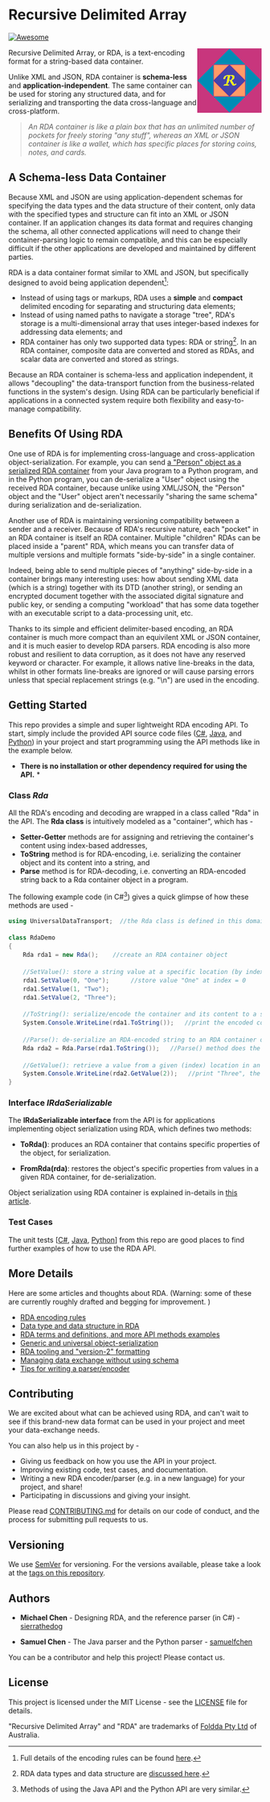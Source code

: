 # Recursive Delimited Array 
[![Awesome](https://cdn.jsdelivr.net/gh/sindresorhus/awesome@d7305f38d29fed78fa85652e3a63e154dd8e8829/media/badge.svg)](https://github.com/sindresorhus/awesome#readme)

<img src="docs/image/rda_logo.png" align="right" height="128">

Recursive Delimited Array, or RDA, is a text-encoding format for a string-based data container.

Unlike XML and JSON, RDA container is **schema-less** and **application-independent**. The same container can be used for storing any structured data, and for serializing and transporting the data cross-language and cross-platform.

> *An RDA container is like a plain box that has an unlimited number of pockets for freely storing "any stuff", whereas an XML or JSON container is like a wallet, which has specific places for storing coins, notes, and cards.* 

## A Schema-less Data Container

Because XML and JSON are using application-dependent schemas for specifying the data types and the data structure of their content, only data with the specified types and structure can fit into an XML or JSON container. If an application changes its data format and requires changing the schema, all other connected applications will need to change their container-parsing logic to remain compatible, and this can be especially difficult if the other applications are developed and maintained by different parties.

RDA is a data container format similar to XML and JSON, but specifically designed to avoid being application dependent[^1]:

[^1]: Full details of the encoding rules can be found [here](https://sierrathedog.github.io/rda/rda-encoding-rule).

* Instead of using tags or markups, RDA uses a **simple** and **compact** delimited encoding for separating and structuring data elements; 
* Instead of using named paths to navigate a storage "tree", RDA's storage is a multi-dimensional array that uses integer-based indexes for addressing data elements; and 
* RDA container has only two supported data types: RDA or string[^2]. In an RDA container, composite data are converted and stored as RDAs, and scalar data are converted and stored as strings.   
[^2]:RDA data types and data structure are [discussed here](https://sierrathedog.github.io/rda/data-type-and-data-structure). 

Because an RDA container is schema-less and application independent, it allows "decoupling" the data-transport function from the business-related functions in the system's design. Using RDA can be particularly beneficial if applications in a connected system require both flexibility and easy-to-manage compatibility.


## Benefits Of Using RDA
 
One use of RDA is for implementing cross-language and cross-application object-serialization. For example, you can send [a "Person" object as a serialized RDA container](https://sierrathedog.github.io/rda/2022/10/03/obj-serialization-pattern.html) from your Java program to a Python program, and in the Python program, you can de-serialize a "User" object using the received RDA container, because unlike using XML/JSON, the "Person" object and the "User" object aren't necessarily "sharing the same schema" during serialization and de-serialization. 

Another use of RDA is maintaining versioning compatibility between a sender and a receiver. Because of RDA's recursive nature, each "pocket" in an RDA container is itself an RDA container. Multiple "children" RDAs can be placed inside a "parent" RDA, which means you can transfer data of multiple versions and multiple formats "side-by-side" in a single container. 

Indeed, being able to send multiple pieces of "anything" side-by-side in a container brings many interesting uses: how about sending XML data (which is a string) together with its DTD (another string), or sending an encrypted document together with the associated digital signature and public key, or sending a computing "workload" that has some data together with an executable script to a data-processing unit, etc.

Thanks to its simple and efficient delimiter-based encoding, an RDA container is much more compact than an equivilent XML or JSON container, and it is much easier to develop RDA parsers. RDA encoding is also more robust and resilient to data corruption, as it does not have any reserved keyword or character. For example, it allows native line-breaks in the data, whilst in other formats line-breaks are ignored or will cause parsing errors unless that special replacement strings (e.g. "\\n") are used in the encoding.

## Getting Started

This repo provides a simple and super lightweight RDA encoding API. To start, simply include the provided API source code files ([C#](https://github.com/sierrathedog/rda/tree/main/src/CSharp), [Java](https://github.com/sierrathedog/rda/blob/main/src/Java/), and [Python](https://github.com/sierrathedog/rda/blob/main/src/Python)) in your project and start programming using the API methods like in the example below.

* **There is no installation or other dependency required for using the API.** *

### Class *Rda*

All the RDA's encoding and decoding are wrapped in a class called "Rda" in the API. The **Rda class** is intuitively modeled as a "container", which has - 

* **Setter-Getter**  methods are for assigning and retrieving the container's content using index-based addresses, 
* **ToString** method is for RDA-encoding, i.e. serializing the container object and its content into a string, and 
* **Parse** method is for RDA-decoding, i.e. converting an RDA-encoded string back to a Rda container object in a program.

The following example code (in C#[^3]) gives a quick glimpse of how these methods are used - 

[^3]: Methods of using the Java API and the Python API are very similar.

```c#
using UniversalDataTransport;  //the Rda class is defined in this domain

class RdaDemo
{
    Rda rda1 = new Rda();    //create an RDA container object

    //SetValue(): store a string value at a specific location (by index) in the container
    rda1.SetValue(0, "One");      //store value "One" at index = 0
    rda1.SetValue(1, "Two");
    rda1.SetValue(2, "Three");

    //ToString(): serialize/encode the container and its content to a string
    System.Console.WriteLine(rda1.ToString());   //print the encoded container string, eg "|\|One|Two|Three"

    //Parse(): de-serialize an RDA-encoded string to an RDA container object 
    Rda rda2 = Rda.Parse(rda1.ToString());   //Parse() method does the reverse of the ToString() method.

    //GetValue(): retrieve a value from a given (index) location in an RDA container   
    System.Console.WriteLine(rda2.GetValue(2));   //print "Three", the value stored at index=2 in the container.
}
```

### Interface *IRdaSerializable*
The **IRdaSerializable interface** from the API is for applications implementing object serialization using RDA, which defines two methods:

* **ToRda()**: produces an RDA container that contains specific properties of the object, for serialization. 

* **FromRda(rda)**: restores the object's specific properties from values in a given RDA container, for de-serialization.

Object serialization using RDA container is explained in-details in [this article](https://sierrathedog.github.io/rda/object-serialization-pattern).

### Test Cases

The unit tests [[C#](https://github.com/sierrathedog/rda/tree/main/src/CSharp/UnitTests), [Java](https://github.com/sierrathedog/rda/blob/main/src/Java/src/test/java/UniversalDataTransport/UniversalDataFrameworkTests.java), [Python](https://github.com/sierrathedog/rda/blob/main/src/Python/test_rda.py)] from this repo are good places to find further examples of how to use the RDA API.

## More Details 

Here are some articles and thoughts about RDA. (Warning: some of these are currently roughly drafted and begging for improvement. )

- [RDA encoding rules](https://sierrathedog.github.io/rda/rda-encoding-rule)
- [Data type and data structure in RDA](https://sierrathedog.github.io/rda/data-type-and-data-structure)
- [RDA terms and definitions, and more API methods examples](https://sierrathedog.github.io/rda/api-terms-and-definitions)
- [Generic and universal object-serialization](https://sierrathedog.github.io/rda/object-serialization-pattern)
- [RDA tooling and "version-2" formatting](https://sierrathedog.github.io/rda/rda-tooling-and-formatting)
- [Managing data exchange without using schema](https://sierrathedog.github.io/rda/metadata-vs-schema)
- [Tips for writing a parser/encoder](https://sierrathedog.github.io/rda/parser-development-tips)

## Contributing

We are excited about what can be achieved using RDA, and can't wait to see if this brand-new data format can be used in your project and meet your data-exchange needs. 

You can also help us in this project by - 

- Giving us feedback on how you use the API in your project.
- Improving existing code, test cases, and documentation.
- Writing a new RDA encoder/parser (e.g. in a new language) for your project, and share!
- Participating in discussions and giving your insight.

Please read [CONTRIBUTING.md](CONTRIBUTING.md) for details on our code of conduct, and the process for submitting pull requests to us.

## Versioning

We use [SemVer](http://semver.org/) for versioning. For the versions available, please take a look at the [tags on this repository](https://github.com/sierrathedog/rda/tags).

## Authors

* **Michael Chen** - Designing RDA, and the reference parser (in C#) - [sierrathedog](https://github.com/sierrathedog)

* **Samuel Chen** - The Java parser and the Python parser - [samuelfchen](https://github.com/samuelfchen)

You can be a contributor and help this project! Please contact us.

## License 

This project is licensed under the MIT License - see the [LICENSE](LICENSE) file for details. 

"Recursive Delimited Array" and "RDA" are trademarks of [Foldda Pty Ltd](https://foldda.com) of Australia.

